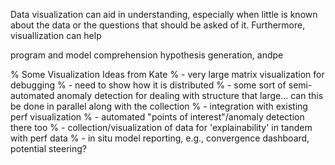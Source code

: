 Data visualization can aid in understanding, especially when little is known about the data or the questions that should be asked of it. Furthermore, visuallization can help

program and model comprehension  hypothesis generation, andpe

% Some Visualization Ideas from Kate
% - very large matrix visualization for debugging
%   - need to show how it is distributed
%   - some sort of semi-automated anomaly detection for dealing with structure that large... can this be done in parallel along with the collection
%   - integration with existing perf visualization
%     - automated "points of interest"/anomaly detection there too
% - collection/visualization of data for 'explainability' in tandem with perf data
% - in situ model reporting, e.g., convergence dashboard, potential steering?
